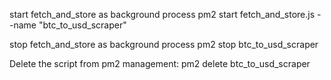 start fetch_and_store as background process
pm2 start fetch_and_store.js --name "btc_to_usd_scraper"

stop fetch_and_store as background process
pm2 stop btc_to_usd_scraper

Delete the script from pm2 management:
pm2 delete btc_to_usd_scraper
